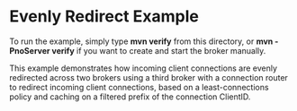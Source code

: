 # Evenly Redirect Example

To run the example, simply type **mvn verify** from this directory, or **mvn -PnoServer verify** if you want to create and start the broker manually.

This example demonstrates how incoming client connections are evenly redirected across two brokers
using a third broker with a connection router to redirect incoming client connections,
based on a least-connections policy and caching on a filtered prefix of the connection ClientID.

